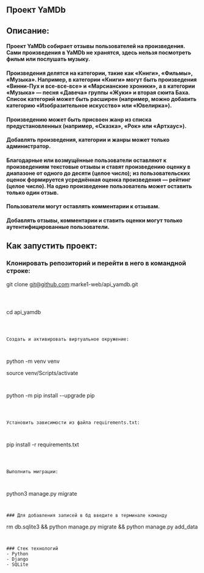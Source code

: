 ## Проект YaMDb
## Описание:

#### Проект YaMDb собирает отзывы пользователей на произведения. Сами произведения в YaMDb не хранятся, здесь нельзя посмотреть фильм или послушать музыку.
#### Произведения делятся на категории, такие как «Книги», «Фильмы», «Музыка». Например, в категории «Книги» могут быть произведения «Винни-Пух и все-все-все» и «Марсианские хроники», а в категории «Музыка» — песня «Давеча» группы «Жуки» и вторая сюита Баха. Список категорий может быть расширен (например, можно добавить категорию «Изобразительное искусство» или «Ювелирка»).
#### Произведению может быть присвоен жанр из списка предустановленных (например, «Сказка», «Рок» или «Артхаус»).
#### Добавлять произведения, категории и жанры может только администратор.
#### Благодарные или возмущённые пользователи оставляют к произведениям текстовые отзывы и ставят произведению оценку в диапазоне от одного до десяти (целое число); из пользовательских оценок формируется усреднённая оценка произведения — рейтинг (целое число). На одно произведение пользователь может оставить только один отзыв.
#### Пользователи могут оставлять комментарии к отзывам.
#### Добавлять отзывы, комментарии и ставить оценки могут только аутентифицированные пользователи.

## Как запустить проект:

### Клонировать репозиторий и перейти в него в командной строке:

git clone git@github.com:marke1-web/api_yamdb.git

```



```

cd api_yamdb

```



Cоздать и активировать виртуальное окружение:



```

python -m venv venv

source venv/Scripts/activate


```


```

python -m pip install --upgrade pip

```



Установить зависимости из файла requirements.txt:



```

pip install -r requirements.txt

```



Выполнить миграции:



```

python3 manage.py migrate

```


### Для добавления записей в бд введите в терминале команду
```
rm db.sqlite3 && python manage.py migrate && python manage.py add_data
```


### Стек технологий
- Python
- Django
- SQLite
